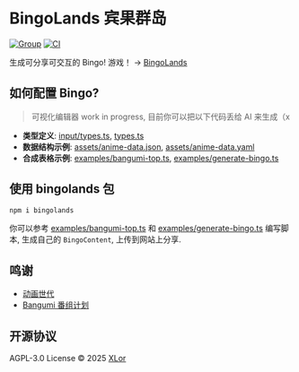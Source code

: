 # BingoLands 宾果群岛

[![Group](https://img.shields.io/badge/Telegram-2CA5E0?style=flat-squeare&logo=telegram&logoColor=white)](https://t.me/bingolands)
[![CI](https://github.com/yjl9903/BingoLands/actions/workflows/ci.yml/badge.svg)](https://github.com/yjl9903/BingoLands/actions/workflows/ci.yml)

生成可分享可交互的 Bingo! 游戏！ → [BingoLands](https://bingo.animes.garden/)

## 如何配置 Bingo?

> 可视化编辑器 work in progress, 目前你可以把以下代码丢给 AI 来生成（x

- **类型定义**: [input/types.ts](./packages/bingolands/src/input/types.ts), [types.ts](./packages/bingolands/src/types.ts)
- **数据结构示例**: [assets/anime-data.json](./assets/anime-data.json), [assets/anime-data.yaml](./assets/anime-data.yaml)
- **合成表格示例**: [examples/bangumi-top.ts](./examples/bangumi-top.ts), [examples/generate-bingo.ts](./examples/generate-bingo.ts)

## 使用 bingolands 包

```bash
npm i bingolands
```

你可以参考 [examples/bangumi-top.ts](./examples/bangumi-top.ts) 和 [examples/generate-bingo.ts](./examples/generate-bingo.ts) 编写脚本, 生成自己的 `BingoContent`, 上传到网站上分享.

## 鸣谢

- [动画世代](https://github.com/egoist/anime-sedai)
- [Bangumi 番组计划](https://bgm.tv/)

## 开源协议

AGPL-3.0 License © 2025 [XLor](https://github.com/yjl9903)
